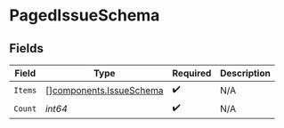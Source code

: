 # PagedIssueSchema


## Fields

| Field                                                              | Type                                                               | Required                                                           | Description                                                        |
| ------------------------------------------------------------------ | ------------------------------------------------------------------ | ------------------------------------------------------------------ | ------------------------------------------------------------------ |
| `Items`                                                            | [][components.IssueSchema](../../models/components/issueschema.md) | :heavy_check_mark:                                                 | N/A                                                                |
| `Count`                                                            | *int64*                                                            | :heavy_check_mark:                                                 | N/A                                                                |